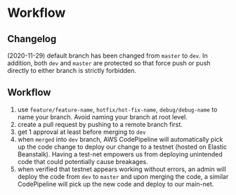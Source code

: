 # Workflow

## Changelog

(2020-11-29) default branch has been changed from `master` to `dev`. In addition, both `dev` and `master` are protected 
so that force push or push directly to either branch is strictly forbidden.

## Workflow

1. use `feature/feature-name`, `hotfix/hot-fix-name`, `debug/debug-name` to name your branch. Avoid naming your branch 
at root level.
2. create a pull request by pushing to a remote branch first.
3. get 1 approval at least before merging to `dev`
4. when `merged` into `dev` branch, AWS CodePipeline will automatically pick up the code change to deploy our change
to a testnet (hosted on Elastic Beanstalk). Having a test-net empowers us from deploying unintended code that could 
potentially cause breakages.
5. when verified that testnet appears working without errors, an admin will deploy the code from `dev` to `master` and 
upon merging the code, a similar CodePipeline will pick up the new code and deploy to our main-net.
